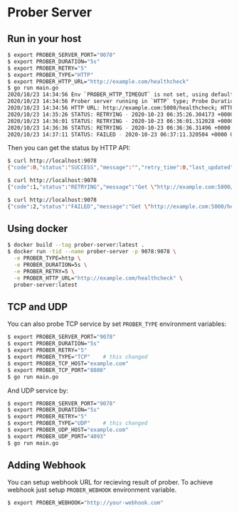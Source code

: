 # Prober Server

## Run in your host

```sh
$ export PROBER_SERVER_PORT="9078"
$ export PROBER_DURATION="5s"
$ export PROBER_RETRY="5"
$ export PROBER_TYPE="HTTP"
$ export PROBER_HTTP_URL="http://example.com/healthcheck"
$ go run main.go
2020/10/23 14:34:56 Env `PROBER_HTTP_TIMEOUT` is not set, using default value 30
2020/10/23 14:34:56 Prober server running in `HTTP` type; Probe Duration: 5s
2020/10/23 14:34:56 HTTP URL: http://example.com:5000/healthcheck; HTTP Timeout: 30
2020/10/23 14:35:26 STATUS: RETRYING - 2020-10-23 06:35:26.304173 +0000 UTC
2020/10/23 14:36:01 STATUS: RETRYING - 2020-10-23 06:36:01.312028 +0000 UTC
2020/10/23 14:36:36 STATUS: RETRYING - 2020-10-23 06:36:36.31496 +0000 UTC
2020/10/23 14:37:11 STATUS: FAILED - 2020-10-23 06:37:11.320504 +0000 UTC
```

Then you can get the status by HTTP API:

```sh
$ curl http://localhost:9078
{"code":0,"status":"SUCCESS","message":"","retry_time":0,"last_updated":"2020-10-23T06:32:49.779909Z"}

$ curl http://localhost:9078
{"code":1,"status":"RETRYING","message":"Get \"http://example.com:5000/healthcheck\": dial tcp 93.184.216.34:5000: i/o timeout","retry_time":1,"last_updated":"2020-10-23T06:35:26.304172Z"}

$ curl http://localhost:9078
{"code":2,"status":"FAILED","message":"Get \"http://example.com:5000/healthcheck\": dial tcp 93.184.216.34:5000: i/o timeout","retry_time":4,"last_updated":"2020-10-23T06:39:17.679375Z"}
```

## Using docker

```sh
$ docker build --tag prober-server:latest .
$ docker run -tid --name prober-server -p 9078:9078 \
  -e PROBER_TYPE=http \
  -e PROBER_DURATION=5s \
  -e PROBER_RETRY=5 \
  -e PROBER_HTTP_URL="http://example.com/healthcheck" \
  prober-server:latest
```

## TCP and UDP

You can also probe TCP service by set `PROBER_TYPE` environment variables:

```sh
$ export PROBER_SERVER_PORT="9078"
$ export PROBER_DURATION="5s"
$ export PROBER_RETRY="5"
$ export PROBER_TYPE="TCP"    # this changed
$ export PROBER_TCP_HOST="example.com"
$ export PROBER_TCP_PORT="8080"
$ go run main.go
```

And UDP service by:

```sh
$ export PROBER_SERVER_PORT="9078"
$ export PROBER_DURATION="5s"
$ export PROBER_RETRY="5"
$ export PROBER_TYPE="UDP"    # this changed
$ export PROBER_UDP_HOST="example.com"
$ export PROBER_UDP_PORT="4093"
$ go run main.go
```

## Adding Webhook

You can setup webhook URL for recieving result of prober. To achieve webhook
just setup `PROBER_WEBHOOK` environment variable.

```sh
$ export PROBER_WEBHOOK="http://your-webhook.com"
```
